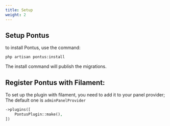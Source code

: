 ```yaml
---
title: Setup
weight: 2
---
```


## Setup Pontus

to install Pontus, use the command:

`php artisan pontus:install`

The install command will publish the migrations.

## Register Pontus with Filament:

To set up the plugin with filament, you need to add it to your panel provider; The default one is `adminPanelProvider`

```php
->plugins([
    PontusPlugin::make(),
])
```
